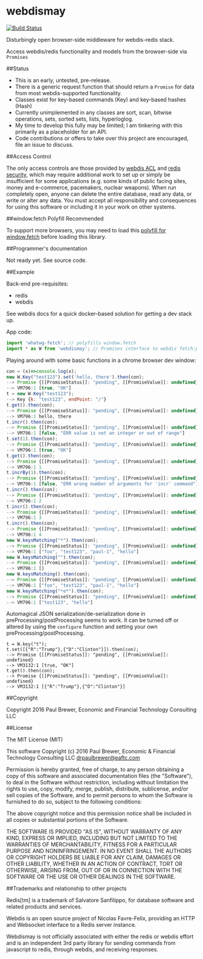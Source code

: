 webdismay
=========
[![Build Status](https://travis-ci.org/DrPaulBrewer/webdismay.svg?branch=master)](https://travis-ci.org/DrPaulBrewer/webdismay)

Disturbingly open browser-side middleware for webdis-redis stack.  

Access webdis/redis functionality and models from the browser-side via `Promises`

##Status

* This is an early, untested, pre-release.  
* There is a generic request function that should return a `Promise` for data from most webdis-supported functionality.
* Classes exist for key-based commands (Key) and key-based hashes (Hash) 
* Currently unimplemented in any classes are sort, scan, bitwise operations, sets, sorted sets, lists, hyperloglog.
* My time to develop this fully may be limited; I am tinkering with this primarily as a placeholder for an API.  
* Code contributions or offers to take over this project are encouraged, file an issue to discuss.

##Access Control

The only access controls are those provided by [webdis ACL](https://github.com/nicolasff/webdis#acl) and [redis security](http://redis.io/topics/security),
which may require additional work to set up or simply be insufficient for some applications (e.g. some kinds of public facing sites,
money and e-commerce, pacemakers, nuclear weapons).  When run completely open, anyone can delete the entire database, 
read any data, or write or alter  any data.  You must accept all responsibility and consequences for using this software
or including it in your work on other systems.  

##window.fetch Polyfill Recommended

To support more browsers, you may need to load this [polyfill for window.fetch](https://github.com/github/fetch) before loading this library.

##Programmer's documentation

Not ready yet.  See source code. 

##Example

Back-end pre-requisites: 
* redis
* webdis

See webdis docs for a quick docker-based solution for getting a dev stack up.

App code:

```js
import 'whatwg-fetch'; // polyfills window.fetch
import * as W from 'webdismay'; // Promises interface to webdis fetch:post to "/" 
```

Playing around with some basic functions in a chrome browser dev window:

```js
con = (x)=>console.log(x);
new W.Key("test123").set('hello, there').then(con);
--> Promise {[[PromiseStatus]]: "pending", [[PromiseValue]]: undefined}
--> VM796:1 [true, "OK"]
t = new W.Key("test123");
--> Key {k: "test123", endPoint: "/"}
t.get().then(con);
--> Promise {[[PromiseStatus]]: "pending", [[PromiseValue]]: undefined}
--> VM796:1 hello, there
t.incr().then(con);
--> Promise {[[PromiseStatus]]: "pending", [[PromiseValue]]: undefined}
--> VM796:1 [false, "ERR value is not an integer or out of range"]
t.set(1).then(con);
--> Promise {[[PromiseStatus]]: "pending", [[PromiseValue]]: undefined}
--> VM796:1 [true, "OK"]
t.get().then(con);
--> Promise {[[PromiseStatus]]: "pending", [[PromiseValue]]: undefined}
--> VM796:1 1
t.incrBy(1).then(con);
--> Promise {[[PromiseStatus]]: "pending", [[PromiseValue]]: undefined}
--> VM796:1 [false, "ERR wrong number of arguments for 'incr' command"]
t.incr().then(con);
--> Promise {[[PromiseStatus]]: "pending", [[PromiseValue]]: undefined}
--> VM796:1 2
t.incr().then(con);
--> Promise {[[PromiseStatus]]: "pending", [[PromiseValue]]: undefined}
--> VM796:1 3
t.incr().then(con);
--> Promise {[[PromiseStatus]]: "pending", [[PromiseValue]]: undefined}
--> VM796:1 4
new W.keysMatching("*").then(con);
--> Promise {[[PromiseStatus]]: "pending", [[PromiseValue]]: undefined}
--> VM796:1 ["foo", "test123", "paul-1", "hello"]
new W.keysMatching("").then(con);
--> Promise {[[PromiseStatus]]: "pending", [[PromiseValue]]: undefined}
--> VM796:1 []
new W.keysMatching().then(con);
--> Promise {[[PromiseStatus]]: "pending", [[PromiseValue]]: undefined}
--> VM796:1 ["foo", "test123", "paul-1", "hello"]
new W.keysMatching("*e*").then(con);
--> Promise {[[PromiseStatus]]: "pending", [[PromiseValue]]: undefined}
--> VM796:1 ["test123", "hello"]
```

Automagical JSON serialization/de-serialization done in preProcessing/postProcessing seems to work.
It can be turned off or altered by using the `configure` function and setting your own preProcessing/postProcessing.

```
t = W.key("t");
t.set([{"R":"Trump"},{"D":"Clinton"}]).then(con);
--> Promise {[[PromiseStatus]]: "pending", [[PromiseValue]]: undefined}
--> VM3132:1 [true, "OK"]
t.get().then(con);
--> Promise {[[PromiseStatus]]: "pending", [[PromiseValue]]: undefined}
--> VM3132:1 [{"R":"Trump"},{"D":"Clinton"}]
```

##Copyright

Copyright 2016 Paul Brewer, Economic and Financial Technology Consulting LLC

##License

The MIT License (MIT)

This software Copyright (c) 2016 Paul Brewer, Economic & Financial Technology Consulting LLC <drpaulbrewer@eaftc.com>

Permission is hereby granted, free of charge, to any person obtaining a copy of this software and associated documentation files (the "Software"), to deal in the Software without restriction, including without limitation the rights to use, copy, modify, merge, publish, distribute, sublicense, and/or sell copies of the Software, and to permit persons to whom the Software is furnished to do so, subject to the following conditions:

The above copyright notice and this permission notice shall be included in all copies or substantial portions of the Software.

THE SOFTWARE IS PROVIDED "AS IS", WITHOUT WARRANTY OF ANY KIND, EXPRESS OR IMPLIED, INCLUDING BUT NOT LIMITED TO THE WARRANTIES OF MERCHANTABILITY, FITNESS FOR A PARTICULAR PURPOSE AND NONINFRINGEMENT. IN NO EVENT SHALL THE AUTHORS OR COPYRIGHT HOLDERS BE LIABLE FOR ANY CLAIM, DAMAGES OR OTHER LIABILITY, WHETHER IN AN ACTION OF CONTRACT, TORT OR OTHERWISE, ARISING FROM, OUT OF OR IN CONNECTION WITH THE SOFTWARE OR THE USE OR OTHER DEALINGS IN THE SOFTWARE.

##Trademarks and relationship to other projects

Redis[tm] is a trademark of Salvatore Sanfilippo, for database software and related products and services.

Webdis is an open source project of Nicolas Favre-Felix, providing an HTTP and Websocket interface to a Redis server instance.

Webdismay is not officially associated with either the redis or webdis effort and is an independent 3rd party library for sending commands from javascript to redis, through webdis, and receiving responses.

